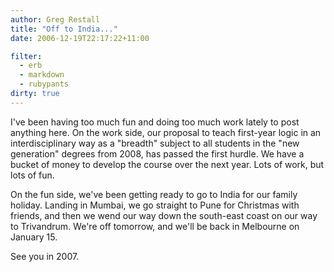 ```yaml
---
author: Greg Restall
title: "Off to India..."
date: 2006-12-19T22:17:22+11:00

filter:
  - erb
  - markdown
  - rubypants
dirty: true
---
```


I've been having too much fun and doing too much work lately to post anything here.  On the work side, our proposal to teach first-year logic in an interdisciplinary way as a "breadth" subject to all students in the "new generation" degrees from 2008, has passed the first hurdle.  We have a bucket of money to develop the course over the next year.  Lots of work, but lots of fun.

  On the fun side, we've been getting ready to go to India for our family holiday.  Landing in Mumbai, we go straight to Pune for Christmas with friends, and then we wend our way down the south-east coast on our way to Trivandrum. We're off tomorrow, and we'll be back in Melbourne on January 15.

See you in 2007.